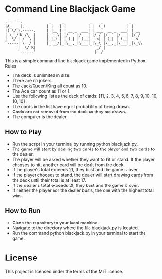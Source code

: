 # Command Line Blackjack Game

````
.------.            _     _            _    _            _    
|A_  _ |.          | |   | |          | |  (_)          | |   
|( \/ ).-----.     | |__ | | __ _  ___| | ___  __ _  ___| | __
| \  /|K /\  |     | '_ \| |/ _` |/ __| |/ / |/ _` |/ __| |/ /
|  \/ | /  \ |     | |_) | | (_| | (__|   <| | (_| | (__|   < 
`-----| \  / |     |_.__/|_|\__,_|\___|_|\_\ |\__,_|\___|_|\_\\
      |  \/ K|                            _/ |                
      `------'                           |__/           
````
This is a simple command line blackjack game implemented in Python.
Rules

- The deck is unlimited in size.
- There are no jokers.
- The Jack/Queen/King all count as 10.
- The Ace can count as 11 or 1.
- Use the following list as the deck of cards: [11, 2, 3, 4, 5, 6, 7, 8, 9, 10, 10, 10, 10]
- The cards in the list have equal probability of being drawn.
- Cards are not removed from the deck as they are drawn.
- The computer is the dealer.

## How to Play

- Run the script in your terminal by running python blackjack.py.
- The game will start by dealing two cards to the player and two cards to the dealer.
- The player will be asked whether they want to hit or stand. If the player chooses to hit, another card will be dealt from the deck.
- If the player's total exceeds 21, they bust and the game is over.
- If the player chooses to stand, the dealer will start drawing cards from the deck until their total is at least 17.
- If the dealer's total exceeds 21, they bust and the game is over.
- If neither the player nor the dealer busts, the one with the highest total wins.

## How to Run

- Clone the repository to your local machine.
- Navigate to the directory where the file blackjack.py is located.
- Run the command python blackjack.py in your terminal to start the game.

# License

This project is licensed under the terms of the MIT license.